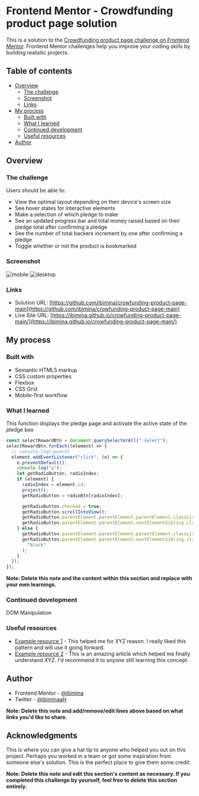 # Frontend Mentor - Crowdfunding product page solution

This is a solution to the [Crowdfunding product page challenge on Frontend Mentor](https://www.frontendmentor.io/challenges/crowdfunding-product-page-7uvcZe7ZR). Frontend Mentor challenges help you improve your coding skills by building realistic projects. 

## Table of contents

- [Overview](#overview)
  - [The challenge](#the-challenge)
  - [Screenshot](#screenshot)
  - [Links](#links)
- [My process](#my-process)
  - [Built with](#built-with)
  - [What I learned](#what-i-learned)
  - [Continued development](#continued-development)
  - [Useful resources](#useful-resources)
- [Author](#author)




## Overview

### The challenge

Users should be able to:

- View the optimal layout depending on their device's screen size
- See hover states for interactive elements
- Make a selection of which pledge to make
- See an updated progress bar and total money raised based on their pledge total after confirming a pledge
- See the number of total backers increment by one after confirming a pledge
- Toggle whether or not the product is bookmarked

### Screenshot

![mobile](Capture81.png)
![desktop](Capture82.png)

### Links

- Solution URL: [https://github.com/ibimina/crowfunding-product-page-main](https://github.com/ibimina/crowfunding-product-page-main)
- Live Site URL: [https://ibimina.github.io/crowfunding-product-page-main/](https://ibimina.github.io/crowfunding-product-page-main/)

## My process

### Built with

- Semantic HTML5 markup
- CSS custom properties
- Flexbox
- CSS Grid
- Mobile-first workflow


### What I learned


This function displays the pledge page and activate the active state of the pledge box

```js
const selectRewardBtn = document.querySelectorAll(".select");
selectRewardBtn.forEach((element) => {
  // console.log(reward)
  element.addEventListener("click", (e) => {
    e.preventDefault();
    console.log("p");
    let getRadioButton, radioIndex;
    if (element) {
      radioIndex = element.id;
      project();
      getRadioButton = radioBtn[radioIndex];

      getRadioButton.checked = true;
      getRadioButton.scrollIntoView();
      getRadioButton.parentElement.parentElement.parentElement.classList.add("box-bordercolor");
      getRadioButton.parentElement.parentElement.nextElementSibling.classList.add("block");
    } else {
      getRadioButton.parentElement.parentElement.parentElement.classList.remove("box-bordercolor");
      getRadioButton.parentElement.parentElement.nextElementSibling.classList.remove(
        "block"
      );
    }
  });
});
```


**Note: Delete this note and the content within this section and replace with your own learnings.**

### Continued development
DOM Manipulation


### Useful resources

- [Example resource 1](https://www.example.com) - This helped me for XYZ reason. I really liked this pattern and will use it going forward.
- [Example resource 2](https://www.example.com) - This is an amazing article which helped me finally understand XYZ. I'd recommend it to anyone still learning this concept.


## Author


- Frontend Mentor - [@ibimina](https://www.frontendmentor.io/profile/ibimina)
- Twitter - [@ibiminaaH](https://www.twitter.com/ibiminaaH)

**Note: Delete this note and add/remove/edit lines above based on what links you'd like to share.**

## Acknowledgments

This is where you can give a hat tip to anyone who helped you out on this project. Perhaps you worked in a team or got some inspiration from someone else's solution. This is the perfect place to give them some credit.

**Note: Delete this note and edit this section's content as necessary. If you completed this challenge by yourself, feel free to delete this section entirely.**
